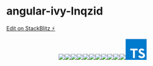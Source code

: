 # angular-ivy-lnqzid

[Edit on StackBlitz ⚡️](https://stackblitz.com/edit/angular-ivy-lnqzid)

<div align="center"><img width="55" src="https://raw.githubusercontent.com/gilbarbara/logos/master/logos/angular-icon.svg"/><img width="55" src="https://raw.githubusercontent.com/gilbarbara/logos/master/logos/coffeescript.svg"/><img width="55" src="https://raw.githubusercontent.com/gilbarbara/logos/master/logos/eslint.svg"/><img width="55" src="https://raw.githubusercontent.com/gilbarbara/logos/master/logos/glint.svg"/><img width="55" src="https://raw.githubusercontent.com/gilbarbara/logos/master/logos/jasmine.svg"/><img width="55" src="https://raw.githubusercontent.com/gilbarbara/logos/master/logos/javascript.svg"/><img width="55" src="https://raw.githubusercontent.com/gilbarbara/logos/master/logos/karma.svg"/><img width="55" src="https://raw.githubusercontent.com/gilbarbara/logos/master/logos/manuscript.svg"/><img width="55" src="https://raw.githubusercontent.com/gilbarbara/logos/master/logos/nativescript.svg"/><img width="55" src="https://raw.githubusercontent.com/gilbarbara/logos/master/logos/protactor.svg"/><img width="55" src="https://raw.githubusercontent.com/gilbarbara/logos/master/logos/typescript-icon.svg"/><img width="55" src="https://raw.githubusercontent.com/gilbarbara/logos/master/logos/typescript.svg"/></div>